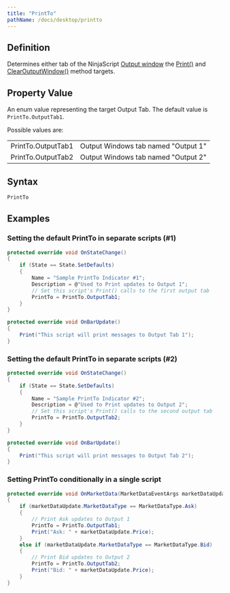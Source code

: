 ```yaml
---
title: "PrintTo"
pathName: /docs/desktop/printto
---
```


## Definition

Determines either tab of the NinjaScript [Output window](/docs/desktop/output) the [Print()](/docs/desktop/print) and [ClearOutputWindow()](/docs/desktop/clearoutputwindow) method targets.

## Property Value

An enum value representing the target Output Tab. The default value is `PrintTo.OutputTab1`.

Possible values are:

|  |  |
| --- | --- |
| PrintTo.OutputTab1 | Output Windows tab named "Output 1" |
| PrintTo.OutputTab2 | Output Windows tab named "Output 2" |

## Syntax

```csharp
PrintTo
```

## Examples

### Setting the default PrintTo in separate scripts (#1)

```csharp
protected override void OnStateChange()
{       
    if (State == State.SetDefaults)
    {
        Name = "Sample PrintTo Indicator #1";
        Description = @"Used to Print updates to Output 1";
        // Set this script's Print() calls to the first output tab
        PrintTo = PrintTo.OutputTab1;
    }       
}

protected override void OnBarUpdate()
{                    
    Print("This script will print messages to Output Tab 1");       
}
```

### Setting the default PrintTo in separate scripts (#2)

```csharp
protected override void OnStateChange()
{       
    if (State == State.SetDefaults)
    {
        Name = "Sample PrintTo Indicator #2";
        Description = @"Used to Print updates to Output 2";
        // Set this script's Print() calls to the second output tab
        PrintTo = PrintTo.OutputTab2;
    }       
}

protected override void OnBarUpdate()
{                    
    Print("This script will print messages to Output Tab 2");       
}
```

### Setting PrintTo conditionally in a single script

```csharp
protected override void OnMarketData(MarketDataEventArgs marketDataUpdate)
{
    if (marketDataUpdate.MarketDataType == MarketDataType.Ask)
    {
        // Print Ask updates to Output 1
        PrintTo = PrintTo.OutputTab1;
        Print("Ask: " + marketDataUpdate.Price);
    }
    else if (marketDataUpdate.MarketDataType == MarketDataType.Bid)
    {
        // Print Bid updates to Output 2
        PrintTo = PrintTo.OutputTab2;
        Print("Bid: " + marketDataUpdate.Price);
    }
}
```

